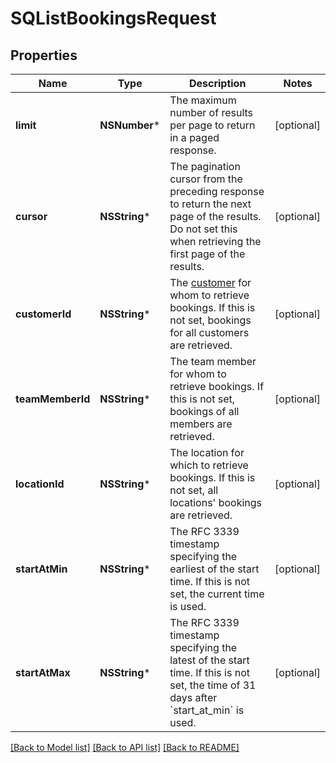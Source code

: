 # SQListBookingsRequest

## Properties
Name | Type | Description | Notes
------------ | ------------- | ------------- | -------------
**limit** | **NSNumber*** | The maximum number of results per page to return in a paged response. | [optional] 
**cursor** | **NSString*** | The pagination cursor from the preceding response to return the next page of the results. Do not set this when retrieving the first page of the results. | [optional] 
**customerId** | **NSString*** | The [customer](https://developer.squareup.com/reference/square_2023-10-18/objects/Customer) for whom to retrieve bookings. If this is not set, bookings for all customers are retrieved. | [optional] 
**teamMemberId** | **NSString*** | The team member for whom to retrieve bookings. If this is not set, bookings of all members are retrieved. | [optional] 
**locationId** | **NSString*** | The location for which to retrieve bookings. If this is not set, all locations&#39; bookings are retrieved. | [optional] 
**startAtMin** | **NSString*** | The RFC 3339 timestamp specifying the earliest of the start time. If this is not set, the current time is used. | [optional] 
**startAtMax** | **NSString*** | The RFC 3339 timestamp specifying the latest of the start time. If this is not set, the time of 31 days after &#x60;start_at_min&#x60; is used. | [optional] 

[[Back to Model list]](../README.md#documentation-for-models) [[Back to API list]](../README.md#documentation-for-api-endpoints) [[Back to README]](../README.md)


